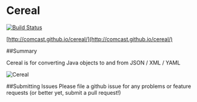 Cereal
======

[![Build Status](https://travis-ci.org/Comcast/cereal.svg)](https://travis-ci.org/Comcast/cereal)

[http://comcast.github.io/cereal/](http://comcast.github.io/cereal/)

##Summary

Cereal is for converting Java objects to and from JSON / XML / YAML

![Cereal](http://comcast.github.io/cereal/images/cereal-shield.png)

##Submitting Issues
Please file a github issue for any problems or feature requests (or better yet, submit a pull request!)
